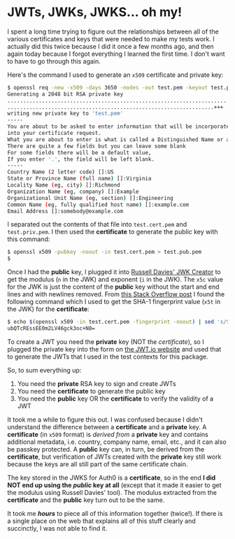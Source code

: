 # JWTs, JWKs, JWKS... oh my!

I spent a long time trying to figure out the relationships between all of the various certificates and keys that were needed to make my tests work. I actually did this twice because I did it once a few months ago, and then again today because I forgot everything I learned the first time. I don't want to have to go through this again.

Here's the command I used to generate an `x509` certificate and private key:

```sh
$ openssl req -new -x509 -days 3650 -nodes -out test.pem -keyout test.pem
Generating a 2048 bit RSA private key
................................................................................................................+++
..................................................................+++
writing new private key to 'test.pem'
-----
You are about to be asked to enter information that will be incorporated
into your certificate request.
What you are about to enter is what is called a Distinguished Name or a DN.
There are quite a few fields but you can leave some blank
For some fields there will be a default value,
If you enter '.', the field will be left blank.
-----
Country Name (2 letter code) []:US
State or Province Name (full name) []:Virginia
Locality Name (eg, city) []:Richmond
Organization Name (eg, company) []:Example
Organizational Unit Name (eg, section) []:Engineering
Common Name (eg, fully qualified host name) []:example.com
Email Address []:somebody@example.com
```

I separated out the contents of that file into `test.cert.pem` and `test.priv.pem`. I then used the **certificate** to generate the public key with this command:

```sh
$ openssl x509 -pubkey -noout -in test.cert.pem > test.pub.pem
$
```

Once I had the **public** key, I plugged it into [Russell Davies' JWK Creator](https://russelldavies.github.io/jwk-creator/) to get the modulus (`n` in the JWK) and exponent (`i` in the JWK). The `x5c` value for the JWK is just the content of the **public** key without the start and end lines and with newlines removed. From [this Stack Overflow post](https://stackoverflow.com/a/52625165/296725) I found the following command which I used to get the SHA-1 fingerprint value (`x5t` in the JWK) for the **certificate**:

```sh
$ echo $(openssl x509 -in test.cert.pem -fingerprint -noout) | sed 's/SHA1 Fingerprint=//g' | sed 's/://g' | xxd -r -ps | base64
ubQTcREssEE0m2LV46gck3oc+N8=
```

To create a JWT you need the **private** key (NOT the _certificate_), so I plugged the private key into the form on [the JWT.io website](https://jwt.io) and used that to generate the JWTs that I used in the test contexts for this package.

So, to sum everything up:

1. You need the **private** RSA key to sign and create JWTs
2. You need the **certificate** to generate the public key
3. You need the **public** key OR the **certificate** to verify the validity of a JWT

It took me a while to figure this out. I was confused because I didn't understand the difference between a **certificate** and a **private** key. A **certificate** (in `x509` format) is _derived from_ a **private** key and contains additional metadata, i.e. country, company name, email, etc., and it can also be passkey protected. A **public** key can, in turn, be derived from the **certificate**, but verification of JWTs created with the **private** key still work because the keys are all still part of the same certificate chain.

The key stored in the JWKS for Auth0 is a **certificate**, so in the end **I did NOT end up using the _public_ key at all** (except that it made it easier to get the modulus using Russell Davies' tool). The modulus extracted from the **certificate** and the **public** key turn out to be the same.

It took me **_hours_** to piece all of this information together (twice!). If there is a single place on the web that explains all of this stuff clearly and succinctly, I was not able to find it.
